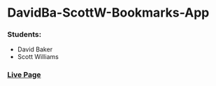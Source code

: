 # DavidBa-ScottW-Bookmarks-App
### Students:
* David Baker
* Scott Williams
### [Live Page](https://thinkful-ei-bee.github.io/DavidBa-ScottW-Bookmarks-App/)
